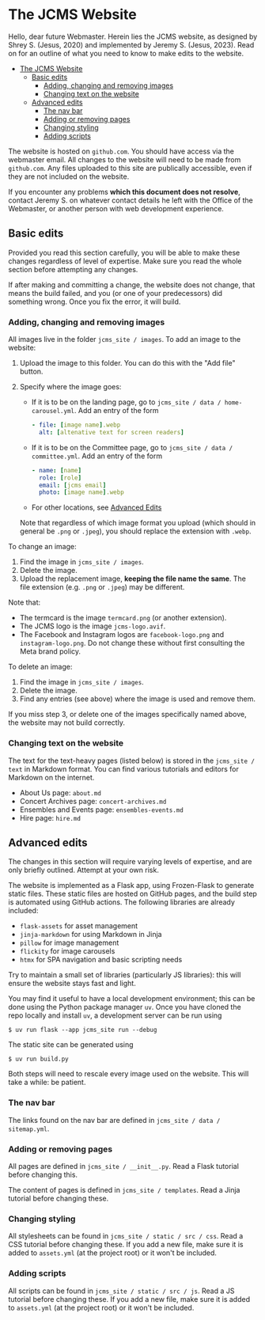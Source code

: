 # The JCMS Website

Hello, dear future Webmaster. Herein lies the JCMS website, as designed by Shrey S. (Jesus, 2020)
and implemented by Jeremy S. (Jesus, 2023). Read on for an outline of what you need to know to make
edits to the website.

- [The JCMS Website](#the-jcms-website)
  - [Basic edits](#basic-edits)
    - [Adding, changing and removing images](#adding-changing-and-removing-images)
    - [Changing text on the website](#changing-text-on-the-website)
  - [Advanced edits](#advanced-edits)
    - [The nav bar](#the-nav-bar)
    - [Adding or removing pages](#adding-or-removing-pages)
    - [Changing styling](#changing-styling)
    - [Adding scripts](#adding-scripts)


The website is hosted on `github.com`. You should have access via the webmaster email. All changes
to the website will need to be made from `github.com`. Any files uploaded to this site are
publically accessible, even if they are not included on the website.

If you encounter any problems **which this document does not resolve**, contact Jeremy S. on 
whatever contact details he left with the Office of the Webmaster, or another person with web
development experience.

## Basic edits

Provided you read this section carefully, you will be able to make these changes regardless of
level of expertise. Make sure you read the whole section before attempting any changes.

If after making and committing a change, the website does not change, that means the build failed,
and you (or one of your predecessors) did something wrong. Once you fix the error, it will build.

### Adding, changing and removing images

All images live in the folder `jcms_site / images`. To add an image to the website:

1. Upload the image to this folder. You can do this with the "Add file" button.
2. Specify where the image goes:
   * If it is to be on the landing page, go to `jcms_site / data / home-carousel.yml`. Add an entry
     of the form
     ```yaml
     - file: [image name].webp
       alt: [altenative text for screen readers]
     ```
   * If it is to be on the Committee page, go to `jcms_site / data / committee.yml`. Add an entry
     of the form
     ```yaml
     - name: [name]
       role: [role]
       email: [jcms email]
       photo: [image name].webp
     ```
   * For other locations, see [Advanced Edits](#advanced-edits)
   
   Note that regardless of which image format you upload (which should in general be `.png` or
   `.jpeg`), you should replace the extension with `.webp`.

To change an image:

1. Find the image in `jcms_site / images`.
2. Delete the image.
3. Upload the replacement image, **keeping the file name the same**. The file extension (e.g.
   `.png` or `.jpeg`) may be different.

Note that:

* The termcard is the image `termcard.png` (or another extension).
* The JCMS logo is the image `jcms-logo.avif`.
* The Facebook and Instagram logos are `facebook-logo.png` and `instagram-logo.png`. Do not change
  these without first consulting the Meta brand policy.

To delete an image:

1. Find the image in `jcms_site / images`.
2. Delete the image.
3. Find any entries (see above) where the image is used and remove them.

If you miss step 3, or delete one of the images specifically named above, the website may not
build correctly.

### Changing text on the website

The text for the text-heavy pages (listed below) is stored in the `jcms_site / text` in Markdown format. You can find various tutorials and editors for Markdown on the internet.

* About Us page: `about.md`
* Concert Archives page: `concert-archives.md`
* Ensembles and Events page: `ensembles-events.md`
* Hire page: `hire.md`

## Advanced edits

The changes in this section will require varying levels of expertise, and are only briefly
outlined. Attempt at your own risk.

The website is implemented as a Flask app, using Frozen-Flask to generate static files. These
static files are hosted on GitHub pages, and the build step is automated using GitHub actions. The
following libraries are already included:

* `flask-assets` for asset management
* `jinja-markdown` for using Markdown in Jinja
* `pillow` for image management
* `flickity` for image carousels
* `htmx` for SPA navigation and basic scripting needs

Try to maintain a small set of libraries (particularly JS libraries): this will ensure the website
stays fast and light.

You may find it useful to have a local development environment; this can be done using the Python
package manager `uv`. Once you have cloned the repo locally and install `uv`, a development server
can be run using

```shell
$ uv run flask --app jcms_site run --debug
```

The static site can be generated using

```shell
$ uv run build.py
```

Both steps will need to rescale every image used on the website. This will take a while: be
patient.

### The nav bar

The links found on the nav bar are defined in `jcms_site / data / sitemap.yml`.

### Adding or removing pages

All pages are defined in `jcms_site / __init__.py`. Read a Flask tutorial before changing this.

The content of pages is defined in `jcms_site / templates`. Read a Jinja tutorial before changing
these.

### Changing styling

All stylesheets can be found in `jcms_site / static / src / css`. Read a CSS tutorial before
changing these. If you add a new file, make sure it is added to `assets.yml` (at the project root)
or it won't be included.

### Adding scripts

All scripts can be found in `jcms_site / static / src / js`. Read a JS tutorial before changing
these. If you add a new file, make sure it is added to `assets.yml` (at the project root) or it
won't be included.
